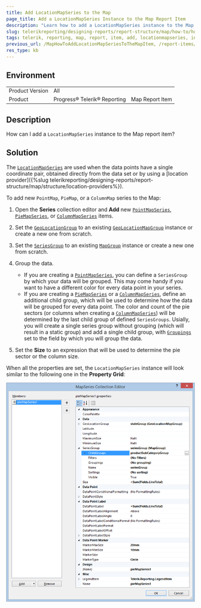 ```yaml
---
title: Add LocationMapSeries to the Map
page_title: Add a LocationMapSeries Instance to the Map Report Item 
description: "Learn how to add a LocationMapSeries instance to the Map report item when using Telerik Reporting."
slug: telerikreporting/designing-reports/report-structure/map/how-to/how-to-add-locationmapseries-to-the-map-item
tags: telerik, reporting, map, report, item, add, locationmapseries, instance
previous_url: /MapHowToAddLocationMapSeriesToTheMapItem, /report-items/map/how-to/how-to-add-locationmapseries-to-the-map-item
res_type: kb
---
```


## Environment

<table>
	<tbody>
		<tr>
			<td>Product Version</td>
			<td>All</td>
		</tr>
		<tr>
			<td>Product</td>
			<td>Progress® Telerik® Reporting</td>
			<td>Map Report Item</td>
		</tr>
	</tbody>
</table>

## Description

How can I add a `LocationMapSeries` instance to the Map report item?

## Solution

The [`LocationMapSeries`](/reporting/api/Telerik.Reporting.LocationMapSeries) are used when the data points have a single coordinate pair, obtained directly from the data set or by using a [location provider]({%slug telerikreporting/designing-reports/report-structure/map/structure/location-providers%}). 

To add new `PointMap`, `PieMap`, or a `ColumnMap` series to the Map: 

1. Open the __Series__ collection editor and __Add__ new [`PointMapSeries`](/reporting/api/Telerik.Reporting.PointMapSeries), [`PieMapSeries`](/reporting/api/Telerik.Reporting.PieMapSeries), or [`ColumnMapSeries`](/reporting/api/Telerik.Reporting.ColumnMapSeries) items. 
1. Set the [`GeoLocationGroup`](/reporting/api/Telerik.Reporting.LocationMapSeries#Telerik_Reporting_LocationMapSeries_GeoLocationGroup) to an existing [`GeoLocationMapGroup`](/reporting/api/Telerik.Reporting.GeoLocationMapGroup) instance or create a new one from scratch. 
1. Set the [`SeriesGroup`](/reporting/api/Telerik.Reporting.MapSeriesBase#Telerik_Reporting_MapSeriesBase_SeriesGroup) to an existing [`MapGroup`](/reporting/api/Telerik.Reporting.MapGroup) instance or create a new one from scratch. 
1. Group the data.

   + If you are creating a [`PointMapSeries`](/reporting/api/Telerik.Reporting.PointMapSeries), you can define a `SeriesGroup` by which your data will be grouped. This may come handy if you want to have a different color for every data point in your series. 
   + If you are creating a [`PieMapSeries`](/reporting/api/Telerik.Reporting.PieMapSeries) or a [`ColumnMapSeries`](/reporting/api/Telerik.Reporting.ColumnMapSeries), define an additional child group, which will be used to determine how the data will be grouped for every data point. The color and count of the pie sectors (or columns when creating a [`ColumnMapSeries`](/reporting/api/Telerik.Reporting.ColumnMapSeries)) will be determined by the last child group of defined `SeriesGroups`. Usially, you will create a single series group without grouping (which will result in a static group) and add a single child group, with [`Groupings`](/reporting/api/Telerik.Reporting.GroupBase#Telerik_Reporting_GroupBase_Groupings) set to the field by which you will group the data. 

1. Set the __Size__ to an expression that will be used to determine the pie sector or the column size. 

When all the properties are set, the `LocationMapSeries` instance will look similar to the following one in the __Property Grid__: 

![Map Add Location Map Series](images/Map/Map_AddLocationMapSeries.png)

